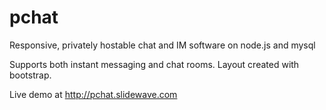 # pchat
Responsive, privately hostable chat and IM software on node.js and mysql

Supports both instant messaging and chat rooms. Layout created with bootstrap.

Live demo at http://pchat.slidewave.com
